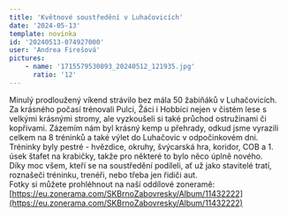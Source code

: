 ```yaml
---
title: 'Květnové soustředění v Luhačovicích'
date: '2024-05-13'
template: novinka
id: '20240513-074927000'
user: 'Andrea Firešová'
pictures:
    - name: '1715579530893_20240512_121935.jpg'
      ratio: '12'
---
```

Minulý prodloužený víkend strávilo bez mála 50 žabiňáků v Luhačovicích. Za krásného počasí trénovali Pulci, Žáci i Hobbíci nejen v čistém lese s velkými krásnými stromy, ale vyzkoušeli si také průchod ostružinami či kopřivami. Zázemím nám byl krásný kemp u přehrady, odkud jsme vyrazili celkem na 8 tréninků a také výlet do Luhačovic v odpočinkovém dni. Tréninky byly pestré - hvězdice, okruhy, švýcarská hra, koridor, COB a 1. úsek štafet na krabičky, takže pro některé to bylo něco úplně nového.  
Díky moc všem, kteří se na soustředění podíleli, ať už jako stavitelé tratí, roznašeči tréninku, trenéři, nebo třeba jen řidiči aut.  
Fotky si můžete prohléhnout na naší oddílové zoneramě:
[https://eu.zonerama.com/SKBrnoZabovresky/Album/11432222](https://eu.zonerama.com/SKBrnoZabovresky/Album/11432222)
